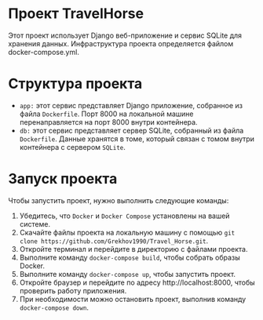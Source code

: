 # Проект TravelHorse
Этот проект использует Django веб-приложение и сервис SQLite для хранения данных. Инфраструктура проекта определяется файлом docker-compose.yml.

# Структура проекта
- `app:` этот сервис представляет Django приложение, собранное из файла `Dockerfile`. Порт 8000 на локальной машине перенаправляется
на порт 8000 внутри контейнера.
- `db:` этот сервис представляет сервер SQLite, собранный из файла `Dockerfile`. Данные хранятся в томе, который связан с томом внутри 
контейнера с сервером `SQLite`.

# Запуск проекта
Чтобы запустить проект, нужно выполнить следующие команды:

1. Убедитесь, что `Docker` и `Docker Compose` установлены на вашей системе.
2. Скачайте файлы проекта на локальную машину с помощью `git clone https://github.com/Grekhov1990/Travel_Horse.git`.
3. Откройте терминал и перейдите в директорию с файлами проекта.
4. Выполните команду `docker-compose build`, чтобы собрать образы Docker.
5. Выполните команду `docker-compose up`, чтобы запустить проект.
6. Откройте браузер и перейдите по адресу http://localhost:8000, чтобы проверить работу приложения.
7. При необходимости можно остановить проект, выполнив команду `docker-compose down`.
